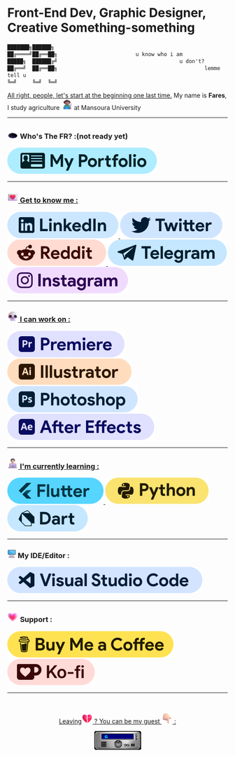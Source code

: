 # Front-End Dev, Graphic Designer, Creative Something-something

```
███████╗██████╗ 
██╔════╝██╔══██╗                         u know who i am
█████╗  ██████╔╝                                       u don't?
██╔══╝  ██╔══██╗                                               lemme tell u
╚═╝     ╚═╝  ╚═╝
```
<a href="https://youtu.be/LRspFpixPnI?si=mBausWSxJjzOVRED&t=58">All right, people, let's start at the beginning one last time.</a> My name is **Fares**, I study agriculture <img src="Media/Emoji/Farmer.png" alt="Farmer" width="25" height="25" /> at Mansoura University

---
### <img src="Media/Emoji/Hole.png" alt="keepintouch" width="25" height="25" /> Who's The FR? :(not ready yet)
<a href="https://frmamlf.github.io/">
    <img src="Media/Badge/PF.svg" alt="PF">

---
### <img src="Media/Emoji/Love Letter.png" alt="keepintouch" width="25" height="25" /> Get to know me :
<a href="https://www.linkedin.com/in/frmamlf/">
    <img src="Media/Badge/Linkedin.svg" alt="Linkedin">
<a href="https://x.com/frmamlf">
    <img src="Media/Badge/X.svg" alt="X">
 <a href="https://www.reddit.com/user/frmamlf/">
    <img src="Media/Badge/Reddit.svg" alt="Reddit">
<a href="https://t.me/frmamlf">
    <img src="Media/Badge/Tele.svg" alt="tele">
<a href="https://www.instagram.com/frmamlf">
    <img src="Media/Badge/Insta.svg" alt="Insta">


---
### <img src="Media/Emoji/Skull.png" alt="keepintouch" width="25" height="25" /> I can work on :
![pre](Media/Badge/premiere3.svg)
![Illustrator](Media/Badge/Ill.svg)
![PS](Media/Badge/photoshop3.svg)
![AE](Media/Badge/AE.svg)

---
 ### <img src="Media/Emoji/Manpc.png" alt="Manpc" width="25" height="25" /> I'm currently learning :
<a href="https://roadmap.sh/u/frmamlf">
    <img src="Media/Badge/Flutter.svg" alt="Flutter">
<a href="https://roadmap.sh/u/frmamlf">
    <img src="Media/Badge/Py.svg" alt="Python">
<a href="https://roadmap.sh/u/frmamlf">
    <img src="Media/Badge/Dart.svg" alt="Dart">
  </a>
</p>

---
### <img src="Media/Emoji/PC.png" alt="keepintouch" width="20" height="20" /> My IDE/Editor :
![VS Code](Media/Badge/VSCode.svg)

---
 ### <img src="Media/Emoji/Growing Heart.png" alt="keepintouch" width="25" height="25" /> **Support** :
<a href="https://buymeacoffee.com/frmamlf">
    <img src="Media/Badge/BMC.svg" alt="BMC">
<a href="https://ko-fi.com/frmamlf">
    <img src="Media/Badge/Ko-fi.svg" alt="KO-Fi">

---
<br>
<div align="center">
<p>Leaving<img src="Media/Emoji/Broken Heart.png" alt="Broken heart" width="25" height="25"> ? You can be my guest <img src="Media/Emoji/Down.png" alt="Hand" width="25" height="25" /> :</p>
 <a href="https://github.com/frmamlf/frmamlf/discussions/"><img src="Media/Emoji/GUESTBOOK.gif" alt="Guest book"></a>
</div>
<br>

